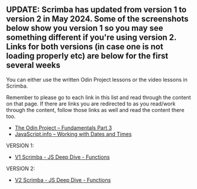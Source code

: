 ## UPDATE: Scrimba has updated from version 1 to version 2 in May 2024. Some of the screenshots below show you version 1 so you may see something different if you're using version 2. Links for both versions (in case one is not loading properly etc) are below for the first several weeks

You can either use the written Odin Project lessons or the video lessons in Scrimba.

Remember to please go to each link in this list and read through the content on that page. If there are links you are redirected to as you read/work through the content, follow those links as well and read the content there too.

- [The Odin Project – Fundamentals Part 3](https://www.theodinproject.com/paths/foundations/courses/foundations/lessons/fundamentals-part-3)
- [JavaScript.info – Working with Dates and Times](https://javascript.info/date)

VERSION 1:
- [V1 Scrimba - JS Deep Dive - Functions](https://v1.scrimba.com/playlist/pVLDVUE)

VERSION 2:
- [V2 Scrimba - JS Deep Dive - Functions](https://v2.scrimba.com/javascript-deep-dive-c0a/~0q)
